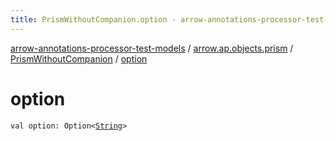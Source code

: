 ```yaml
---
title: PrismWithoutCompanion.option - arrow-annotations-processor-test-models
---
```


[arrow-annotations-processor-test-models](../../index.html) / [arrow.ap.objects.prism](../index.html) / [PrismWithoutCompanion](index.html) / [option](./option.html)

# option

`val option: Option<`[`String`](https://kotlinlang.org/api/latest/jvm/stdlib/kotlin/-string/index.html)`>`